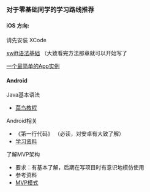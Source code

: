 ### 对于零基础同学的学习路线推荐

#### iOS 方向:

请先安装 XCode

[swift语法基础](https://www.runoob.com/swift/swift-methods.html) （大致看完方法那章就可以开始写了

[一个最简单的App实例](https://segmentfault.com/a/1190000011047567)

#### Android

Java基本语法
* [菜鸟教程](http://www.runoob.com/java/java-basic-syntax.html)

Android相关
* 《第一行代码》 （必读，对安卓有大致了解）
* [学习资料](https://github.com/open-android/Android)

了解MVP架构
 * 要求：有基本了解，后期在写项目时有意识地模仿使用
 * 参考资料
 * [MVP模式](http://www.jcodecraeer.com/a/anzhuokaifa/2017/1020/8625.html?1508484926)
